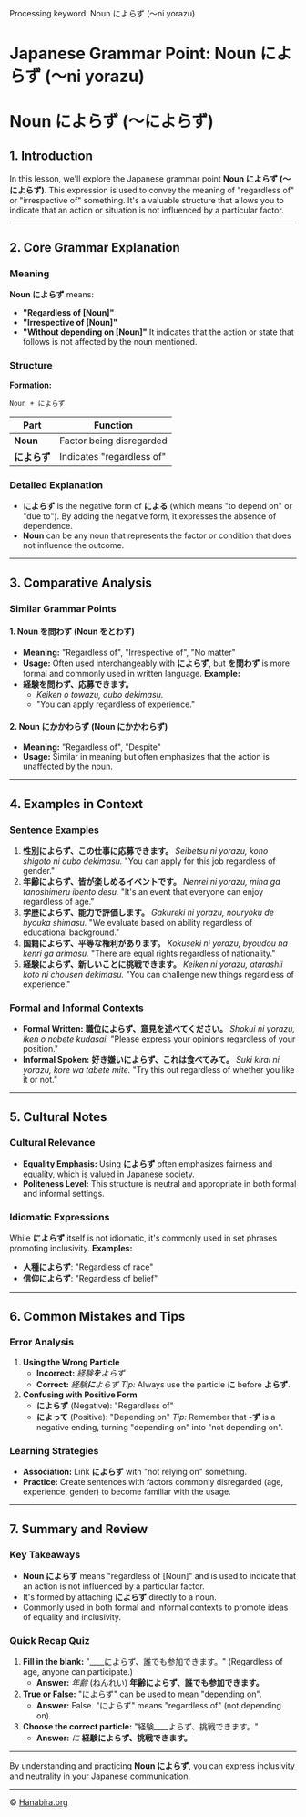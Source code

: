 Processing keyword: Noun によらず (～ni yorazu)
# Japanese Grammar Point: Noun によらず (～ni yorazu)
# Noun によらず (～によらず)
## 1. Introduction
In this lesson, we'll explore the Japanese grammar point **Noun によらず (～によらず)**. This expression is used to convey the meaning of "regardless of" or "irrespective of" something. It's a valuable structure that allows you to indicate that an action or situation is not influenced by a particular factor.

---
## 2. Core Grammar Explanation
### Meaning
**Noun によらず** means:
- **"Regardless of [Noun]"**
- **"Irrespective of [Noun]"**
- **"Without depending on [Noun]"**
It indicates that the action or state that follows is not affected by the noun mentioned.
### Structure
**Formation:**
```plaintext
Noun + によらず
```
| Part      | Function              |
|-----------|-----------------------|
| **Noun**  | Factor being disregarded |
| **によらず** | Indicates "regardless of" |
### Detailed Explanation
- **によらず** is the negative form of **による** (which means "to depend on" or "due to"). By adding the negative form, it expresses the absence of dependence.
- **Noun** can be any noun that represents the factor or condition that does not influence the outcome.
---
## 3. Comparative Analysis
### Similar Grammar Points
#### 1. Noun を問わず (Noun をとわず)
- **Meaning:** "Regardless of", "Irrespective of", "No matter"
- **Usage:** Often used interchangeably with **によらず**, but **を問わず** is more formal and commonly used in written language.
**Example:**
- **経験を問わず、応募できます。**
  - *Keiken o towazu, oubo dekimasu.*
  - "You can apply regardless of experience."
#### 2. Noun にかかわらず (Noun にかかわらず)
- **Meaning:** "Regardless of", "Despite"
- **Usage:** Similar in meaning but often emphasizes that the action is unaffected by the noun.
---
## 4. Examples in Context
### Sentence Examples
1. **性別によらず、この仕事に応募できます。**
   *Seibetsu ni yorazu, kono shigoto ni oubo dekimasu.*
   "You can apply for this job regardless of gender."
2. **年齢によらず、皆が楽しめるイベントです。**
   *Nenrei ni yorazu, mina ga tanoshimeru ibento desu.*
   "It's an event that everyone can enjoy regardless of age."
3. **学歴によらず、能力で評価します。**
   *Gakureki ni yorazu, nouryoku de hyouka shimasu.*
   "We evaluate based on ability regardless of educational background."
4. **国籍によらず、平等な権利があります。**
   *Kokuseki ni yorazu, byoudou na kenri ga arimasu.*
   "There are equal rights regardless of nationality."
5. **経験によらず、新しいことに挑戦できます。**
   *Keiken ni yorazu, atarashii koto ni chousen dekimasu.*
   "You can challenge new things regardless of experience."
### Formal and Informal Contexts
- **Formal Written:**
  **職位によらず、意見を述べてください。**
  *Shokui ni yorazu, iken o nobete kudasai.*
  "Please express your opinions regardless of your position."
- **Informal Spoken:**
  **好き嫌いによらず、これは食べてみて。**
  *Suki kirai ni yorazu, kore wa tabete mite.*
  "Try this out regardless of whether you like it or not."
---
## 5. Cultural Notes
### Cultural Relevance
- **Equality Emphasis:** Using **によらず** often emphasizes fairness and equality, which is valued in Japanese society.
- **Politeness Level:** This structure is neutral and appropriate in both formal and informal settings.
### Idiomatic Expressions
While **によらず** itself is not idiomatic, it's commonly used in set phrases promoting inclusivity.
**Examples:**
- **人種によらず**: "Regardless of race"
- **信仰によらず**: "Regardless of belief"
---
## 6. Common Mistakes and Tips
### Error Analysis
1. **Using the Wrong Particle**
   - **Incorrect:** *経験**を**よらず*
   - **Correct:** *経験**に**よらず*
   *Tip:* Always use the particle **に** before **よらず**.
2. **Confusing with Positive Form**
   - **によらず** (Negative): "Regardless of"
   - **によって** (Positive): "Depending on"
   *Tip:* Remember that **-ず** is a negative ending, turning "depending on" into "not depending on".
### Learning Strategies
- **Association:** Link **によらず** with "not relying on" something.
- **Practice:** Create sentences with factors commonly disregarded (age, experience, gender) to become familiar with the usage.
---
## 7. Summary and Review
### Key Takeaways
- **Noun によらず** means "regardless of [Noun]" and is used to indicate that an action is not influenced by a particular factor.
- It's formed by attaching **によらず** directly to a noun.
- Commonly used in both formal and informal contexts to promote ideas of equality and inclusivity.
### Quick Recap Quiz
1. **Fill in the blank:** "____によらず、誰でも参加できます。" (Regardless of age, anyone can participate.)
   - **Answer:** *年齢* (ねんれい)
     **年齢によらず、誰でも参加できます。**
2. **True or False:** "によらず" can be used to mean "depending on".
   - **Answer:** False. "によらず" means "regardless of" (not depending on).
3. **Choose the correct particle:** "経験____よらず、挑戦できます。"
   - **Answer:** *に*
     **経験によらず、挑戦できます。**
---
By understanding and practicing **Noun によらず**, you can express inclusivity and neutrality in your Japanese communication.


---

© [Hanabira.org](https://hanabira.org)
